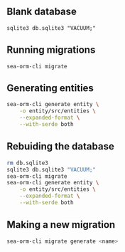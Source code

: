 ## Blank database

`sqlite3 db.sqlite3 "VACUUM;"`

## Running migrations

`sea-orm-cli migrate`

## Generating entities

```bash
sea-orm-cli generate entity \
    -o entity/src/entities \
    --expanded-format \
    --with-serde both
```

## Rebuiding the database

```bash
rm db.sqlite3
sqlite3 db.sqlite3 "VACUUM;"
sea-orm-cli migrate
sea-orm-cli generate entity \
    -o entity/src/entities \
    --expanded-format \
    --with-serde both
```

## Making a new migration

```bash
sea-orm-cli migrate generate <name>
```
